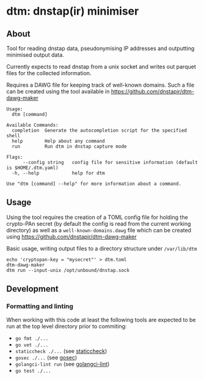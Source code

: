 # dtm: dnstap(ir) minimiser
## About
Tool for reading dnstap data, pseudonymising IP addresses and outputting minimised output data.

Currently expects to read dnstap from a unix socket and writes out parquet
files for the collected information.

Requires a DAWG file for keeping track of well-known domains. Such a file can
be created using the tool available in
https://github.com/dnstapir/dtm-dawg-maker
```
Usage:
  dtm [command]

Available Commands:
  completion  Generate the autocompletion script for the specified shell
  help        Help about any command
  run         Run dtm in dnstap capture mode

Flags:
      --config string   config file for sensitive information (default is $HOME/.dtm.yaml)
  -h, --help            help for dtm

Use "dtm [command] --help" for more information about a command.
```

## Usage
Using the tool requires the creation of a TOML config file for holding the
crypto-PAn secret (by default the config is read from the current working
 directory) as well as a `well-known-domains.dawg` file which can be created
using https://github.com/dnstapir/dtm-dawg-maker

Basic usage, writing output files to a directory structure under `/var/lib/dtm`
```
echo 'cryptopan-key = "mysecret"' > dtm.toml
dtm-dawg-maker
dtm run --input-unix /opt/unbound/dnstap.sock
```

## Development
### Formatting and linting
When working with this code at least the following tools are expected to be
run at the top level directory prior to commiting:
* `go fmt ./...`
* `go vet ./...`
* `staticcheck ./...` (see [staticcheck](https://staticcheck.io))
* `gosec ./...` (see [gosec](https://github.com/securego/gosec))
* `golangci-lint run` (see [golangci-lint](https://golangci-lint.run))
* `go test ./...`

